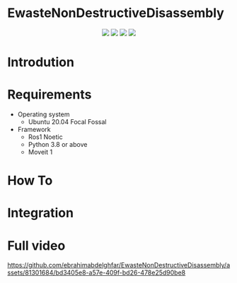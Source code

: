 # EwasteNonDestructiveDisassembly
<p align="center">
<img src="https://img.shields.io/badge/ros-%230A0FF9.svg?style=for-the-badge&logo=ros&logoColor=white" />
<img src="https://img.shields.io/badge/PyTorch-%23EE4C2C.svg?style=for-the-badge&logo=PyTorch&logoColor=white" />
<img src="https://img.shields.io/badge/Ubuntu-E95420?style=for-the-badge&logo=ubuntu&logoColor=white" /> 
<img src="https://img.shields.io/badge/-Arduino-00979D?style=for-the-badge&logo=Arduino&logoColor=white" /> 
</p>

# Introdution
# Requirements
- Operating system
   -  Ubuntu 20.04 Focal Fossal
-  Framework
   - Ros1 Noetic
   - Python 3.8 or above
   - Moveit 1
# How To
# Integration
# Full video

https://github.com/ebrahimabdelghfar/EwasteNonDestructiveDisassembly/assets/81301684/bd3405e8-a57e-409f-bd26-478e25d90be8
